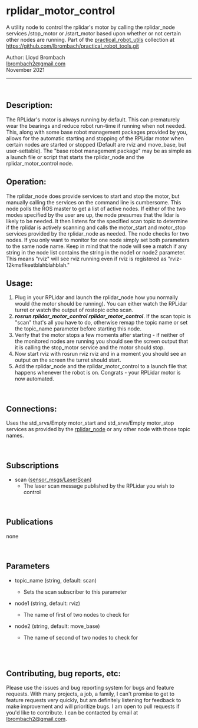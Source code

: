 # rplidar_motor_control
A utility node to control the rplidar's motor by calling the rplidar_node services /stop_motor or /start_motor based upon whether or not certain other nodes are running. Part of the [practical_robot_utils](../README.md) collection at https://github.com/lbrombach/practical_robot_tools.git <br> 


Author: Lloyd Brombach <br> 
lbrombach2@gmail.com  <br> 
November 2021
<br><hr><br> 

 
## Description:
The RPLidar's motor is always running by default. This can prematurely wear the bearings and reduce robot run-time if running when not needed. This, along with some base robot management packages provided by you, allows for the automatic starting and stopping of the RPLidar motor when certain nodes are started or stopped (Default are rviz and move_base, but user-settable). The "base robot management package" may be as simple as a launch file or script that starts the rplidar_node and the rplidar_motor_control node. 

## Operation:
The rplidar_node does provide services to start and stop the motor, but manually calling the services on the command line is cumbersome. This node polls the ROS master to get a list of active nodes. If either of the two modes specified by the user are up, the node presumes that the lidar is likely to be needed. It then listens for the specified scan topic to determine if the rplidar is actively scanning and calls the motor_start and motor_stop services provided by the rplidar_node as needed. The node checks for two nodes. If you only want to monitor for one node simply set both parameters to the same node name. Keep in mind that the node will see a match if any string in the node list contains the string in the node1 or node2 parameter. This means "rviz" will see rviz running even if rviz is registered as "rviz-12kmsflkeetblahblahblah." 

## Usage:
1. Plug in your RPLidar and launch the rplidar_node how you normally would (the motor should be running). You can either watch the RPLidar turret or watch the output of rostopic echo scan. 
2. ***rosrun rplidar_motor_control rplidar_motor_control***. If the scan topic is "scan" that's all you have to do, otherwise remap the topic name or set the topic_name parameter before starting this node. 
3. Verify that the motor stops a few moments after starting - if neither of the monitored nodes are running you should see the screen output that it is calling the stop_motor service and the motor should stop.
4. Now start rviz with rosrun rviz rviz and in a moment you should see an output on the screen the turret should start.
5. Add the rplidar_node and the rplidar_motor_control to a launch file that happens whenever the robot is on. Congrats - your RPLidar motor is now automated.

<br>

## Connections:
Uses the std_srvs/Empty motor_start and std_srvs/Empty motor_stop services as provided by the [rplidar_node](http://wiki.ros.org/rplidar) or any other node with those topic names.

<br>

## Subscriptions
- scan ([sensor_msgs/LaserScan](http://docs.ros.org/en/api/sensor_msgs/html/msg/LaserScan.html))
    - The laser scan message published by the RPLidar you wish to control

<br>

## Publications
none

<br>

## Parameters
- topic_name (string, default: scan)
    - Sets the scan subscriber to this parameter

- node1 (string, default: rviz)
    - The name of first of two nodes to check for

- node2 (string, default: move_base)
    - The name of second of two nodes to check for

<br><br>

## Contributing, bug reports, etc:
Please use the issues and bug reporting system for bugs and feature requests. With many projects, a job, a family, I can't promise
to get to feature requests very quickly, but am definitely listening for feedback to make improvement and will prioritize bugs. I am open to
pull requests if you'd like to contribute. I can be contacted by email at lbrombach2@gmail.com. 

